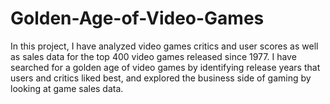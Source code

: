 # Golden-Age-of-Video-Games
In this project, I have analyzed video games critics and user scores as well as sales data for the top 400 video games released since 1977. I have searched for a golden age of video games by identifying release years that users and critics liked best, and explored the business side of gaming by looking at game sales data.

